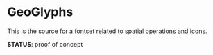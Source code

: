 # GeoGlyphs

This is the source for a fontset related to spatial operations and icons.

**STATUS**: proof of concept
